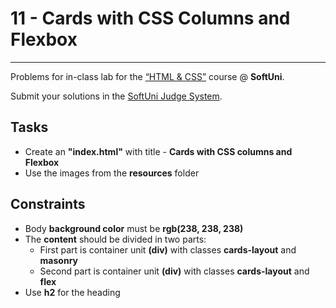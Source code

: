 # 11 - Cards with CSS Columns and Flexbox
------
Problems for in-class lab for the [“HTML & CSS”](https://softuni.bg/trainings/2784/html-and-css-february-2020) course @ **SoftUni**.

Submit your solutions in the [SoftUni Judge System](https://judge.softuni.bg/Contests/1236/Flexbox).

## Tasks
 * Create an **"index.html"** with title - **Cards with CSS columns and Flexbox**
 * Use the images from the **resources** folder
 
## Constraints
 * Body **background color** must be **rgb(238, 238, 238)**
 * The **content** should be divided in two parts:
	* First part is container unit **(div)** with classes **cards-layout** and **masonry**
	* Second part is container unit **(div)** with classes **cards-layout** and **flex**
 * Use **h2** for the heading
